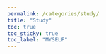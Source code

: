 ```yaml
---
permalink: /categories/study/
title: "Study"
toc: true
toc_sticky: true
toc_label: "MYSELF"
---
```

